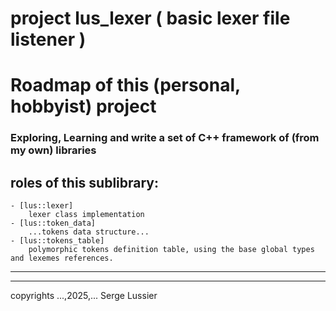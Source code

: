 
# project lus_lexer ( basic lexer file listener )

# Roadmap of this (personal, hobbyist) project

### Exploring, Learning and write a set of C++ framework of (from my own) libraries

## roles of this sublibrary:

    - [lus::lexer]
        lexer class implementation
    - [lus::token_data]
        ...tokens data structure...
    - [lus::tokens_table]
        polymorphic tokens definition table, using the base global types and lexemes references. 
---
---
copyrights ...,2025,... Serge Lussier
